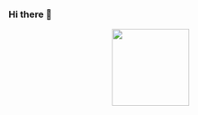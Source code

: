 ### Hi there 👋
<!--
<div align="left"> <img height="137px" src=https://github-readme-stats.vercel.app/api?username=Zhang-SDU&show_icons=true&theme=dark&count_private=true> </div>
<div align="right"><img height="137px" src=https://github-readme-stats.vercel.app/api/top-langs/?username=Zhang-SDU&theme=dark&layout=compact> </div>
-->
<div align="center"> <img height="137px" src="https://github-readme-stats.vercel.app/api?username=Zhang-SDU&show_icons=true&theme=dark&border=0> </div>
<div align="center"> <img src="https://github-readme-stats.vercel.app/api/top-langs/?username=Zhang-SDU&theme=dark&border=0> </div>
<!--
**Zhang-SDU/Zhang-SDU** is a ✨ _special_ ✨ repository because its `README.md` (this file) appears on your GitHub profile.

Here are some ideas to get you started:

- 🔭 I’m currently working on ...
- 🌱 I’m currently learning ...
- 👯 I’m looking to collaborate on ...
- 🤔 I’m looking for help with ...
- 💬 Ask me about ...
- 📫 How to reach me: ...
- 😄 Pronouns: ...
- ⚡ Fun fact: ...
-->

